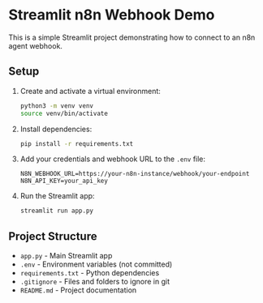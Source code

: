 # Streamlit n8n Webhook Demo

This is a simple Streamlit project demonstrating how to connect to an n8n agent webhook.

## Setup

1. Create and activate a virtual environment:
   ```bash
   python3 -m venv venv
   source venv/bin/activate
   ```
2. Install dependencies:
   ```bash
   pip install -r requirements.txt
   ```
3. Add your credentials and webhook URL to the `.env` file:
   ```env
   N8N_WEBHOOK_URL=https://your-n8n-instance/webhook/your-endpoint
   N8N_API_KEY=your_api_key
   ```
4. Run the Streamlit app:
   ```bash
   streamlit run app.py
   ```

## Project Structure

- `app.py` - Main Streamlit app
- `.env` - Environment variables (not committed)
- `requirements.txt` - Python dependencies
- `.gitignore` - Files and folders to ignore in git
- `README.md` - Project documentation
